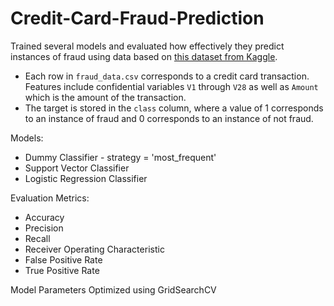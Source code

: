 # Credit-Card-Fraud-Prediction

Trained several models and evaluated how effectively they predict instances of fraud using data based on [this dataset from Kaggle](https://www.kaggle.com/dalpozz/creditcardfraud).
 
* Each row in `fraud_data.csv` corresponds to a credit card transaction. Features include confidential variables `V1` through `V28` as well as `Amount` which is the amount of the transaction. 
* The target is stored in the `class` column, where a value of 1 corresponds to an instance of fraud and 0 corresponds to an instance of not fraud.

Models:
* Dummy Classifier - strategy = 'most_frequent'
* Support Vector Classifier
* Logistic Regression Classifier

Evaluation Metrics:
* Accuracy
* Precision
* Recall
* Receiver Operating Characteristic
* False Positive Rate
* True Positive Rate

Model Parameters Optimized using GridSearchCV
